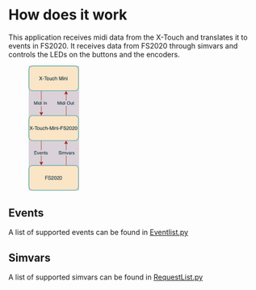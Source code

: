 # How does it work
This application receives midi data from the X-Touch and translates it to events in FS2020.
It receives data from FS2020 through simvars and controls the LEDs on the buttons and the encoders.
<figure>
  <img src="../../img/architecture.png" width="100" />
</figure>

## Events
A list of supported events can be found in [Eventlist.py](https://github.com/odwdinc/Python-SimConnect/blob/master/SimConnect/EventList.py)

## Simvars
A list of supported simvars can be found in [RequestList.py](https://github.com/odwdinc/Python-SimConnect/blob/master/SimConnect/RequestList.py)